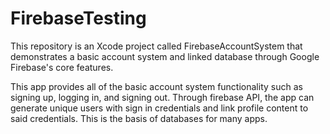 # FirebaseTesting
This repository is an Xcode project called FirebaseAccountSystem that demonstrates a basic account system and linked database through Google Firebase's core features. 

This app provides all of the basic account system functionality such as signing up, logging in, and signing out. Through firebase API,
the app can generate unique users with sign in credentials and link profile content to said credentials. This is the basis of databases
for many apps. 
